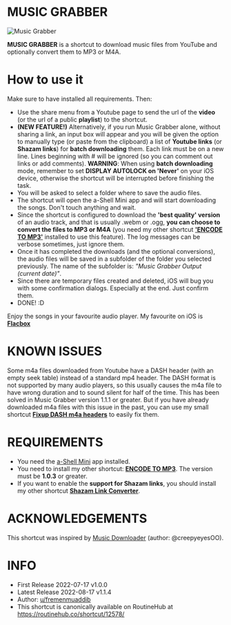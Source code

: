 # MUSIC GRABBER  

![Music Grabber](https://i.ibb.co/VBgX7bk/Music-Grabber-Shortcut.png)

**MUSIC GRABBER** is a shortcut to download music files from YouTube and optionally convert them to MP3 or M4A.  
  
How to use it
===========
Make sure to have installed all requirements. Then:   
  
  - Use the share menu from a Youtube page to send the url of the **video** (or the url of a public **playlist**) to the shortcut.  
  - **(NEW FEATURE!)** Alternatively, if you run Music Grabber alone, without sharing a link, an input box will appear and you will be given the option to manually type (or paste from the clipboard) a list of **Youtube links** (or **Shazam links**) for **batch downloading** them. Each link must be on a new line. Lines beginning with # will be ignored (so you can comment out links or add comments). **WARNING**: When using **batch downloading** mode, remember to set **DISPLAY AUTOLOCK on 'Never'** on your iOS device, otherwise the shortcut will be interrupted before finishing the task.  
  - You will be asked to select a folder where to save the audio files.  
  - The shortcut will open the a-Shell Mini app and will start downloading the songs. Don't touch anything and wait.  
  - Since the shortcut is configured to download the **'best quality' version** of an audio track, and that is usually .webm or .ogg, **you can choose to convert the files to MP3 or M4A** (you need my other shortcut [**'ENCODE TO MP3'**](https://routinehub.co/shortcut/12550/) installed to use this feature). The log messages can be verbose sometimes, just ignore them.  
  - Once it has completed the downloads (and the optional conversions), the audio files will be saved in a subfolder of the folder you selected previously. The name of the subfolder is: *"Music Grabber Output (current date)"*.  
  - Since there are temporary files created and deleted, iOS will bug you with some confirmation dialogs. Especially at the end. Just confirm them.  
  - DONE! :D  
  
Enjoy the songs in your favourite audio player. My favourite on iOS is [**Flacbox**](https://itunes.apple.com/us/app/flacbox-flac-player-music/)  
  

KNOWN ISSUES
============
Some m4a files downloaded from Youtube have a DASH header (with an empty seek table) instead of a standard mp4 header. The DASH format is not supported by many audio players, so this usually causes the m4a file to have wrong duration and to sound silent for half of the time. This has been solved in Music Grabber version 1.1.1 or greater. But if you have already downloaded m4a files with this issue in the past, you can use my small shortcut  [**Fixup DASH m4a headers**](https://routinehub.co/shortcut/12614/) to easily fix them.  
  

REQUIREMENTS
=============
 - You need the [a-Shell Mini](https://apps.apple.com/ao/app/a-shell-mini/\id1543537943) app installed.  
 - You need to install my other shortcut: [**ENCODE TO MP3**](https://routinehub.co/shortcut/12550/). The version must be **1.0.3** or greater.  
 - If you want to enable the **support for Shazam links**, you should install my other shortcut [**Shazam Link Converter**](https://routinehub.co/shortcut/12313/).  
  

  
ACKNOWLEDGEMENTS
===================
This shortcut was inspired by [Music Downloader](https://routinehub.co/shortcut/6400/) (author: @creepyeyesOO).  

  
INFO
====
 - First Release 2022-07-17 v1.0.0  
 - Latest Release 2022-08-17 v1.1.4  
 - Author: [u/fremenmuaddib](https://www.reddit.com/user/fremenmuaddib/)  
 - This shortcut is canonically available on RoutineHub at https://routinehub.co/shortcut/12578/   
    
